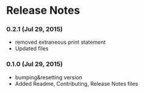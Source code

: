 # Release Notes

### 0.2.1 (Jul 29, 2015)
* removed extraneous print statement
* Updated files

### 0.1.0 (Jul 29, 2015)
* bumping&resetting version
* Added Readme, Contributing, Release Notes files
